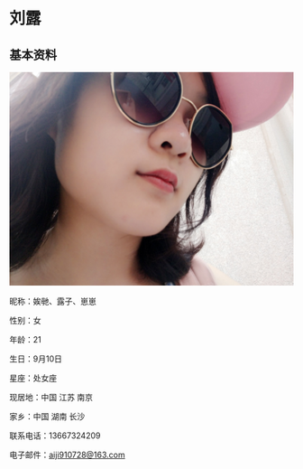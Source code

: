 # 刘露   
基本资料
-----
![](figures/shenghuozhao.jpg)

昵称：娭毑、露子、崽崽

性别：女

年龄：21

生日：9月10日

星座：处女座

现居地：中国  江苏  南京

家乡：中国  湖南  长沙

联系电话：13667324209               

电子邮件：aiji910728@163.com  



